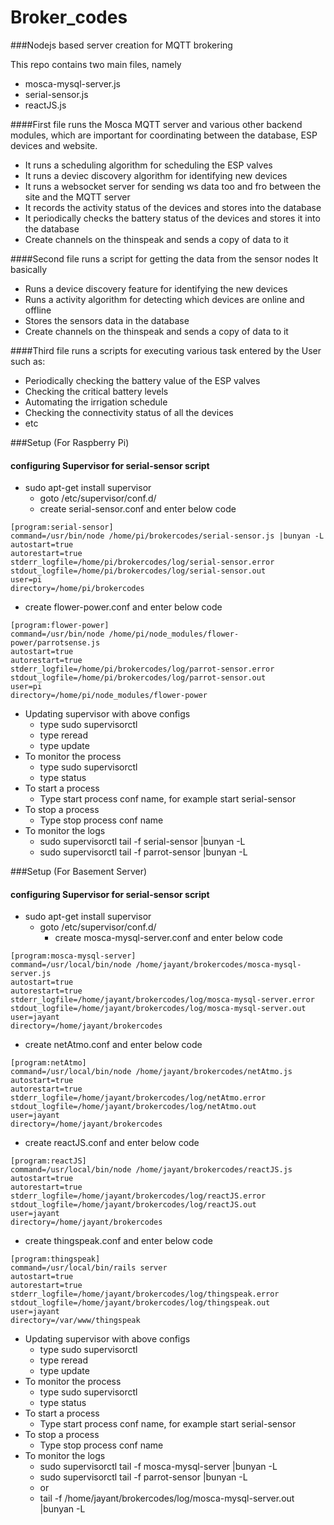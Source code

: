 # Broker_codes
###Nodejs based server creation for MQTT brokering

This repo contains two main files, namely
- mosca-mysql-server.js
- serial-sensor.js
- reactJS.js

####First file runs the Mosca MQTT server and various other backend modules, which are important for coordinating between the database, ESP devices and website.
- It runs a scheduling algorithm for scheduling the ESP valves
- It runs a deviec discovery algorithm for identifying new devices
- It runs a websocket server for sending ws data too and fro between the site and the MQTT server
- It records the activity status of the devices and stores into the database
- It periodically checks the battery status of the devices and stores it into the database
- Create channels on the thinspeak and sends a copy of data to it

####Second file runs a script for getting the data from the sensor nodes
It basically
- Runs a device discovery feature for identifying the new devices
- Runs a activity algorithm for detecting which devices are online and offline
- Stores the sensors data in the database
- Create channels on the thinspeak and sends a copy of data to it

####Third file runs a scripts for executing various task entered by the User such as:
- Periodically checking the battery value of the ESP valves
- Checking the critical battery levels
- Automating the irrigation schedule
- Checking the connectivity status of all the devices
- etc

###Setup (For Raspberry Pi)
<!--- Creating a bash script for running the serial-sensor code on the Raspberry Pi
```
#!/bin/bash
screen -dmS "Serial-Sensor"
screen -S "Serial-Sensor" -p 0 -X stuff "node /home/pi/brokercodes/serial-sensor.js |bunyan -L \\r"
```
- chmod -x serial-sensor.sh
-->
#### configuring Supervisor for serial-sensor script
- sudo apt-get install supervisor
    - goto /etc/supervisor/conf.d/
    - create serial-sensor.conf and enter below code
```
[program:serial-sensor]
command=/usr/bin/node /home/pi/brokercodes/serial-sensor.js |bunyan -L
autostart=true
autorestart=true
stderr_logfile=/home/pi/brokercodes/log/serial-sensor.error
stdout_logfile=/home/pi/brokercodes/log/serial-sensor.out
user=pi
directory=/home/pi/brokercodes

```
- create flower-power.conf and enter below code
```
[program:flower-power]
command=/usr/bin/node /home/pi/node_modules/flower-power/parrotsense.js
autostart=true
autorestart=true
stderr_logfile=/home/pi/brokercodes/log/parrot-sensor.error
stdout_logfile=/home/pi/brokercodes/log/parrot-sensor.out
user=pi
directory=/home/pi/node_modules/flower-power

```
- Updating supervisor with above configs
    - type sudo supervisorctl
    - type reread
    - type update
- To monitor the process
    - type sudo supervisorctl
    - type status
- To start a process
    - Type start process conf name, for example start serial-sensor
- To stop a process
    - Type stop process conf name
- To monitor the logs
    - sudo supervisorctl tail -f serial-sensor |bunyan -L
    - sudo supervisorctl tail -f parrot-sensor |bunyan -L

###Setup (For Basement Server)
#### configuring Supervisor for serial-sensor script
- sudo apt-get install supervisor
    - goto /etc/supervisor/conf.d/
        - create mosca-mysql-server.conf and enter below code
```
[program:mosca-mysql-server]
command=/usr/local/bin/node /home/jayant/brokercodes/mosca-mysql-server.js
autostart=true
autorestart=true
stderr_logfile=/home/jayant/brokercodes/log/mosca-mysql-server.error
stdout_logfile=/home/jayant/brokercodes/log/mosca-mysql-server.out
user=jayant
directory=/home/jayant/brokercodes
```
- create netAtmo.conf and enter below code
```
[program:netAtmo]
command=/usr/local/bin/node /home/jayant/brokercodes/netAtmo.js
autostart=true
autorestart=true
stderr_logfile=/home/jayant/brokercodes/log/netAtmo.error
stdout_logfile=/home/jayant/brokercodes/log/netAtmo.out
user=jayant
directory=/home/jayant/brokercodes

```
- create reactJS.conf and enter below code
```
[program:reactJS]
command=/usr/local/bin/node /home/jayant/brokercodes/reactJS.js
autostart=true
autorestart=true
stderr_logfile=/home/jayant/brokercodes/log/reactJS.error
stdout_logfile=/home/jayant/brokercodes/log/reactJS.out
user=jayant
directory=/home/jayant/brokercodes
```
- create thingspeak.conf and enter below code
```
[program:thingspeak]
command=/usr/local/bin/rails server
autostart=true
autorestart=true
stderr_logfile=/home/jayant/brokercodes/log/thingspeak.error
stdout_logfile=/home/jayant/brokercodes/log/thingspeak.out
user=jayant
directory=/var/www/thingspeak  
```
- Updating supervisor with above configs
    - type sudo supervisorctl
    - type reread
    - type update
- To monitor the process
    - type sudo supervisorctl
    - type status
- To start a process
    - Type start process conf name, for example start serial-sensor
- To stop a process
    - Type stop process conf name
- To monitor the logs
    - sudo supervisorctl tail -f mosca-mysql-server |bunyan -L
    - sudo supervisorctl tail -f parrot-sensor |bunyan -L
    - or
    - tail -f /home/jayant/brokercodes/log/mosca-mysql-server.out |bunyan -L
